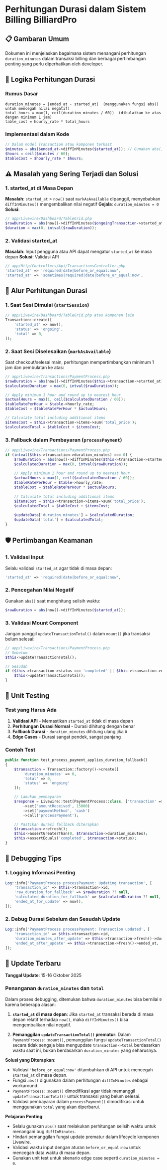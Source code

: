 # Perhitungan Durasi dalam Sistem Billing BilliardPro

## 📋 Gambaran Umum

Dokumen ini menjelaskan bagaimana sistem menangani perhitungan `duration_minutes` dalam transaksi billing dan berbagai pertimbangan penting yang perlu diperhatikan oleh developer.

## 🧮 Logika Perhitungan Durasi

### Rumus Dasar
```
duration_minutes = |ended_at - started_at|  (menggunakan fungsi abs() untuk mencegah nilai negatif)
total_hours = max(1, ceil(duration_minutes / 60))  (dibulatkan ke atas dengan minimum 1 jam)
table_cost = hourly_rate * total_hours
```

### Implementasi dalam Kode
```php
// Dalam model Transaction atau komponen terkait
$minutes = abs($ended_at->diffInMinutes($started_at)); // Gunakan abs() untuk mencegah nilai negatif
$hours = ceil($minutes / 60);
$tableCost = $hourly_rate * $hours;
```

## ⚠️ Masalah yang Sering Terjadi dan Solusi

### 1. started_at di Masa Depan
**Masalah**: `started_at` > `now()` saat `markAsAvailable` dipanggil, menyebabkan `diffInMinutes()` mengembalikan nilai negatif
**Gejala**: `duration_minutes = 0`
**Solusi**:
```php
// app/Livewire/Dashboard/TableGrid.php
$rawDuration = abs(now()->diffInMinutes($ongoingTransaction->started_at));
$duration = max(0, intval($rawDuration));
```

### 2. Validasi started_at
**Masalah**: Input pengguna atau API dapat mengatur `started_at` ke masa depan
**Solusi**: Validasi API
```php
// app/Http/Controllers/Api/TransactionsController.php
'started_at' => 'required|date|before_or_equal:now',
'started_at' => 'sometimes|required|date|before_or_equal:now',
```

## 🔄 Alur Perhitungan Durasi

### 1. Saat Sesi Dimulai (`startSession`)
```php
// app/Livewire/Dashboard/TableGrid.php atau komponen lain
Transaction::create([
    'started_at' => now(),
    'status' => 'ongoing',
    'total' => 0,
]);
```

### 2. Saat Sesi Diselesaikan (`markAsAvailable`)
Saat checkout/selesai main, perhitungan mempertimbangkan minimum 1 jam dan pembulatan ke atas:
```php
// app/Livewire/Transactions/PaymentProcess.php
$rawDuration = abs(now()->diffInMinutes($this->transaction->started_at));
$calculatedDuration = max(0, intval($rawDuration));

// Apply minimum 1 hour and round up to nearest hour
$actualHours = max(1, ceil($calculatedDuration / 60));
$tableRatePerHour = $table->hourly_rate;
$tableCost = $tableRatePerHour * $actualHours;

// Calculate total including additional items
$itemsCost = $this->transaction->items->sum('total_price');
$calculatedTotal = $tableCost + $itemsCost;
```

### 3. Fallback dalam Pembayaran (`processPayment`)
```php
// app/Livewire/Transactions/PaymentProcess.php
if (intval($this->transaction->duration_minutes) === 0) {
    $rawDuration = abs(now()->diffInMinutes($this->transaction->started_at));
    $calculatedDuration = max(0, intval($rawDuration));
    
    // Apply minimum 1 hour and round up to nearest hour
    $actualHours = max(1, ceil($calculatedDuration / 60));
    $tableRatePerHour = $table->hourly_rate;
    $tableCost = $tableRatePerHour * $actualHours;
    
    // Calculate total including additional items
    $itemsCost = $this->transaction->items->sum('total_price');
    $calculatedTotal = $tableCost + $itemsCost;
    
    $updateData['duration_minutes'] = $calculatedDuration;
    $updateData['total'] = $calculatedTotal;
}
```

## 🛡️ Pertimbangan Keamanan

### 1. Validasi Input
Selalu validasi `started_at` agar tidak di masa depan:
```php
'started_at' => 'required|date|before_or_equal:now',
```

### 2. Pencegahan Nilai Negatif
Gunakan `abs()` saat menghitung selisih waktu:
```php
$rawDuration = abs(now()->diffInMinutes($started_at));
```

### 3. Validasi Mount Component
Jangan panggil `updateTransactionTotal()` dalam `mount()` jika transaksi belum selesai:
```php
// app/Livewire/Transactions/PaymentProcess.php
// Sebelum
$this->updateTransactionTotal();

// Sesudah
if ($this->transaction->status === 'completed' || $this->transaction->ended_at) {
    $this->updateTransactionTotal();
}
```

## 🧪 Unit Testing

### Test yang Harus Ada
1. **Validasi API** - Memastikan `started_at` tidak di masa depan
2. **Perhitungan Durasi Normal** - Durasi dihitung dengan benar
3. **Fallback Durasi** - `duration_minutes` dihitung ulang jika `0`
4. **Edge Cases** - Durasi sangat pendek, sangat panjang

### Contoh Test
```php
public function test_process_payment_applies_duration_fallback()
{
    $transaction = Transaction::factory()->create([
        'duration_minutes' => 0,
        'total' => 0,
        'status' => 'ongoing'
    ]);

    // Lakukan pembayaran
    $response = Livewire::test(PaymentProcess::class, ['transaction' => $transaction->id])
        ->set('amountReceived', 15000)
        ->set('paymentMethod', 'cash')
        ->call('processPayment');

    // Pastikan durasi fallback diterapkan
    $transaction->refresh();
    $this->assertGreaterThan(0, $transaction->duration_minutes);
    $this->assertEquals('completed', $transaction->status);
}
```

## 🐛 Debugging Tips

### 1. Logging Informasi Penting
```php
Log::info('PaymentProcess processPayment: Updating transaction', [
    'transaction_id' => $this->transaction->id,
    'raw_duration_for_fallback' => $rawDuration ?? null,
    'calculated_duration_for_fallback' => $calculatedDuration ?? null,
    'ended_at_for_update' => now(),
]);
```

### 2. Debug Durasi Sebelum dan Sesudah Update
```php
Log::info('PaymentProcess processPayment: Transaction updated', [
    'transaction_id' => $this->transaction->id,
    'duration_minutes_after_update' => $this->transaction->fresh()->duration_minutes,
    'ended_at_after_update' => $this->transaction->fresh()->ended_at,
]);
```

## 🔄 Update Terbaru

**Tanggal Update**: 15-16 Oktober 2025

### Penanganan `duration_minutes` dan `total`

Dalam proses debugging, ditemukan bahwa `duration_minutes` bisa bernilai `0` karena beberapa alasan:

1. **`started_at` di masa depan**: Jika `started_at` transaksi berada di masa depan relatif terhadap `now()`, maka `diffInMinutes()` bisa mengembalikan nilai negatif.

2. **Pemanggilan `updateTransactionTotal()` prematur**: Dalam `PaymentProcess::mount()`, pemanggilan fungsi `updateTransactionTotal()` secara tidak sengaja bisa mengupdate `transaction->total` berdasarkan waktu saat ini, bukan berdasarkan `duration_minutes` yang seharusnya.

**Solusi yang Diterapkan**:
- Validasi `'before_or_equal:now'` ditambahkan di API untuk mencegah `started_at` di masa depan.
- Fungsi `abs()` digunakan dalam perhitungan `diffInMinutes` sebagai workaround.
- `PaymentProcess::mount()` dimodifikasi agar tidak memanggil `updateTransactionTotal()` untuk transaksi yang belum selesai.
- Validasi pembayaran dalam `processPayment()` dimodifikasi untuk menggunakan `total` yang akan diperbarui.

**Pelajaran Penting**:
- Selalu gunakan `abs()` saat melakukan perhitungan selisih waktu untuk menangani bug `diffInMinutes`.
- Hindari pemanggilan fungsi update prematur dalam lifecycle komponen Livewire.
- Validasi waktu input dengan aturan `before_or_equal:now` untuk mencegah data waktu di masa depan.
- Gunakan unit test untuk skenario edge case seperti `duration_minutes = 0`.